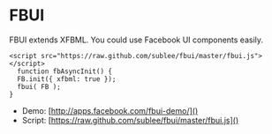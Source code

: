 FBUI
====

FBUI extends XFBML. You could use Facebook UI components easily.

    <script src="https://raw.github.com/sublee/fbui/master/fbui.js"></script>
      function fbAsyncInit() {
      FB.init({ xfbml: true });
      fbui( FB );
    }

 - Demo: [http://apps.facebook.com/fbui-demo/]()
 - Script: [https://raw.github.com/sublee/fbui/master/fbui.js]()
